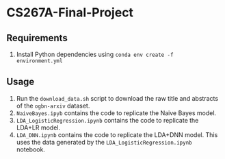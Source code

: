 # CS267A-Final-Project

## Requirements
1. Install Python dependencies using `conda env create -f environment.yml`

## Usage

1. Run the `download_data.sh` script to download the raw title and abstracts of the `ogbn-arxiv` dataset.
2. `NaiveBayes.ipyb` contains the code to replicate the Naive Bayes model.
3. `LDA_LogisticRegression.ipynb` contains the code to replicate the LDA+LR model.
4. `LDA_DNN.ipynb` contains the code to replicate the LDA+DNN model. This uses the data generated by the `LDA_LogisticRegression.ipynb` notebook.